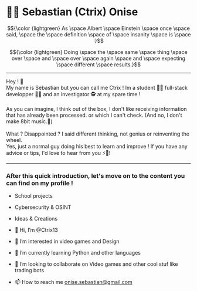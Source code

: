 # 👨‍💻 Sebastian (Ctrix) Onise

$${\color {lightgreen} As \space Albert \space Einstein \space once \space said, \space the \space definition \space of \space insanity \space is \space :}$$

$${\color {lightgreen} Doing \space the \space same \space thing \space over \space and \space over \space again \space and \space expecting \space different \space results.}$$
___
Hey ! 👋
<br>My name is Sebastian but you can call me Ctrix ! Im a student 👨‍🎓 full-stack developper 👨‍💻
and an investigator 🕵️ at my spare time !</br>
<br>As you can imagine, I think out of the box, I don't like receiving information that has already been processed. or which I can't check. (And no, I don't make 8bit music.👾) </br>
<br>What ? Disappointed ? I said different thinking, not genius or reinventing the wheel. </br>
Yes, just a normal guy doing his best to learn and improve ! If you have any advice or tips, I'd love to hear from you ⚡🧠!  
___
### After this quick introduction, let's move on to the content you can find on my profile !

- School projects
- Cybersecurity & OSINT
- Ideas & Creations




- 👋 Hi, I’m @Ctrix13
- 👀 I’m interested in video games and Design 
- 🌱 I’m currently learning Python and other languages
- 💞️ I’m looking to collaborate on Video games and other cool stuf like trading bots
- 📫 How to reach me onise.sebastian@gmail.com
